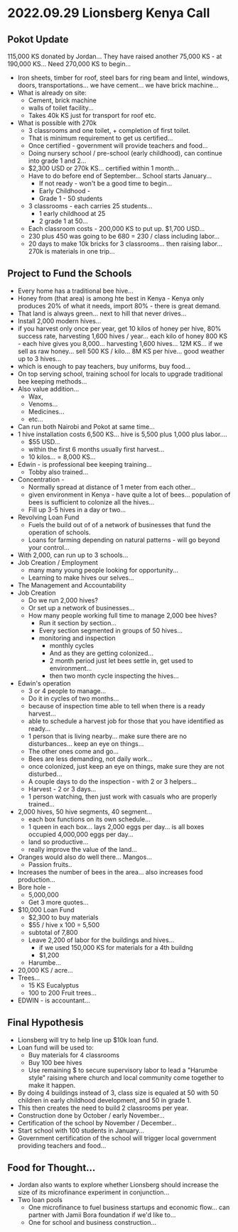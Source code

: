 # 2022.09.29 Lionsberg Kenya Call

## Pokot Update
115,000 KS donated by Jordan... 
They have raised another 75,000 KS - at 190,000 KS... 
Need 270,000 KS to begin... 
- Iron sheets, timber for roof, steel bars for ring beam and lintel, windows, doors, transportations... we have cement... we have brick machine...  
- What is already on site: 
    - Cement, brick machine
    - walls of toilet facility...
    - Takes 40k KS just for transport for roof etc. 
- What is possible with 270k
    - 3 classrooms and one toilet, + completion of first toilet. 
    - That is minimum requirement to get us certified... 
    - Once certified - government will provide teachers and food... 
    - Doing nursery school / pre-school (early childhood), can continue into grade 1 and 2... 
    - $2,300 USD or 270k KS... certified within 1 month... 
    - Have to do before end of September... School starts January... 
        - If not ready - won't be a good time to begin... 
        - Early Childhood - 
        - Grade 1 - 50 students
    - 3 classrooms - each carries 25 students... 
        - 1 early childhood at 25
        - 2 grade 1 at 50...
    - Each classroom costs - 200,000 KS to put up. $1,700 USD... 
    - 230 plus 450 was going to be 680 = 230 / class including labor... 
    - 20 days to make 10k bricks for 3 classrooms... then raising labor... 270k is materials in one trip... 


## Project to Fund the Schools
- Every home has a traditional bee hive... 
- Honey from (that area) is among hte best in Kenya - Kenya only produces 20% of what it needs, import 80% - there is great demand. 
- That land is always green... next to hill that never drives... 
- Install 2,000 modern hives... 
- if you harvest only once per year, get 10 kilos of honey per hive, 80% success rate, harvesting 1,600 hives / year... each kilo of honey 800 KS - each hive gives you 8,000... harvesting 1,600 hives... 12M KS... if we sell as raw honey... sell 500 KS / kilo... 8M KS per hive... good weather up to 3 hives... 
- which is enough to pay teachers, buy uniforms, buy food... 
- On top serving school, training school for locals to upgrade traditional bee keeping methods... 
- Also value addition... 
    - Wax, 
    - Venoms...
    - Medicines...  
    - etc...
- Can run both Nairobi and Pokot at same time... 
- 1 hive installation costs 6,500 KS... hive is 5,500 plus 1,000 plus labor.... 
    - $55 USD... 
    - within the first 6 months usually first harvest... 
    - 10 kilos... = 8,000 KS... 
- Edwin - is professional bee keeping training... 
    - Tobby also trained... 
- Concentration - 
    - Normally spread at distance of 1 meter from each other... 
    - given environment in Kenya - have quite a lot of bees... population of bees is sufficient to colonize all the hives... 
    - Fill up 3-5 hives in a day or two... 
- Revolving Loan Fund 
    - Fuels the build out of of a network of businesses that fund the operation of schools. 
    - Loans for farming depending on natural patterns - will go beyond your control... 
- With 2,000, can run up to 3 schools... 
- Job Creation / Employment
    - many many young people looking for opportunity... 
    - Learning to make hives our selves... 
- The Management and Accountability
- Job Creation 
    - Do we run 2,000 hives? 
    - Or set up a network of businesses... 
    - How many people working full time to manage 2,000 bee hives? 
        - Run it section by section... 
        - Every section segmented in groups of 50 hives... 
        - monitoring and inspection 
            - monthly cycles
            - And as they are getting colonized...
            - 2 month period just let bees settle in, get used to environment... 
            - then two month cycle inspecting the hives... 
- Edwin's operation
    - 3 or 4 people to manage... 
    - Do it in cycles of two months... 
    - because of inspection time able to tell when there is a ready harvest... 
    - able to schedule a harvest job for those that you have identified as ready... 
    - 1 person that is living nearby... make sure there are no disturbances... keep an eye on things... 
    - The other ones come and go... 
    - Bees are less demanding, not daily work... 
    - once colonized, just keep an eye on things, make sure they are not disturbed... 
    - A couple days to do the inspection - with 2 or 3 helpers... 
    - Harvest - 2 or 3 days... 
    - 1 person watching, then just work with casuals who are properly trained... 
- 2,000 hives, 50 hive segments, 40 segment... 
    - each box functions on its own schedule... 
    - 1 queen in each box... lays 2,000 eggs per day... is all boxes occupied 4,000,000 eggs per day... 
    - land so productive... 
    - really improve the value of the land... 
- Oranges would also do well there... Mangos... 
    - Passion fruits.. 
- Increases the number of bees in the area... also increases food production... 
- Bore hole - 
    - 5,000,000
    - Get 3 more quotes... 
- $10,000 Loan Fund
    - $2,300 to buy materials 
    - $55 / hive x 100 = 5,500
    - subtotal of 7,800
    - Leave 2,200 of labor for the buildings and hives... 
        - if we used 150,000 KS for materials for a 4th buildng
        - $1,200
    - Harumbe... 
- 20,000 KS / acre... 
- Trees... 
    - 15 KS Eucalyptus
    - 100 to 200 Fruit trees... 
- EDWIN - is accountant... 


## Final Hypothesis
- Lionsberg will try to help line up $10k loan fund. 
- Loan fund will be used to: 
	- Buy materials for 4 classrooms
	- Buy 100 bee hives
	- Use remaining $ to secure supervisory labor to lead a "Harumbe style" raising where church and local community come together to make it happen. 
- By doing 4 buildings instead of 3, class size is equaled at 50 with 50 children in early childhood development, and 50 in grade 1. 
- This then creates the need to build 2 classrooms per year. 
- Construction done by October / early November... 
- Certification of the school by November / December... 
- Start school with 100 students in January... 
- Government certification of the school will trigger local government providing teachers and food... 

## Food for Thought... 
- Jordan also wants to explore whether Lionsberg should increase the size of its microfinance experiment in conjunction... 
- Two loan pools
	- One microfinance to fuel business startups and economic flow... can partner with Jamii Bora foundation if we'd like to... 
	- One for school and business construction... 


